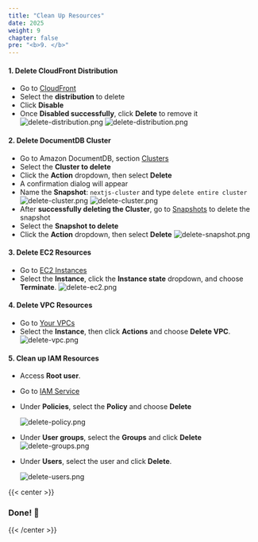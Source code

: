 ```yaml
---
title: "Clean Up Resources"
date: 2025
weight: 9
chapter: false
pre: "<b>9. </b>"
---
```


#### 1. Delete CloudFront Distribution

- Go to [CloudFront](https://us-east-1.console.aws.amazon.com/cloudfront/v4/home#/distributions)
- Select the **distribution** to delete
- Click **Disable**
- Once **Disabled successfully**, click **Delete** to remove it
  ![delete-distribution.png](/images/9-clean-up/9.1.png)
  ![delete-distribution.png](/images/9-clean-up/9.2.png)

#### 2. Delete DocumentDB Cluster

- Go to Amazon DocumentDB, section
  [Clusters](https://ap-southeast-1.console.aws.amazon.com/docdb/home?region=ap-southeast-1#clusters)
- Select the **Cluster to delete**
- Click the **Action** dropdown, then select **Delete**
- A confirmation dialog will appear
- Name the **Snapshot**: `nextjs-cluster` and type `delete entire cluster`
  ![delete-cluster.png](/images/9-clean-up/9.3.png)
  ![delete-cluster.png](/images/9-clean-up/9.4.png)
- After **successfully deleting the Cluster**, go to
  [Snapshots](https://ap-southeast-1.console.aws.amazon.com/docdb/home?region=ap-southeast-1#snapshots) to delete the
  snapshot
- Select the **Snapshot to delete**
- Click the **Action** dropdown, then select **Delete**
  ![delete-snapshot.png](/images/9-clean-up/9.5.png)

#### 3. Delete EC2 Resources

- Go to [EC2 Instances](https://ap-southeast-1.console.aws.amazon.com/ec2/home?region=ap-southeast-1#Instances:)
- Select the **Instance**, click the **Instance state** dropdown, and choose **Terminate**.
  ![delete-ec2.png](/images/9-clean-up/9.6.png)

#### 4. Delete VPC Resources

- Go to [Your VPCs](https://ap-southeast-1.console.aws.amazon.com/vpcconsole/home?region=ap-southeast-1#vpcs:)
- Select the **Instance**, then click **Actions** and choose **Delete VPC**.
  ![delete-vpc.png](/images/9-clean-up/9.7.png)

#### 5. Clean up IAM Resources

- Access **Root user**.
- Go to [IAM Service](https://us-east-1.console.aws.amazon.com/iam/home?region=ap-southeast-1#/home)
- Under **Policies**, select the **Policy** and choose **Delete**

  ![delete-policy.png](/images/9-clean-up/9.8.png)

- Under **User groups**, select the **Groups** and click **Delete**
  ![delete-groups.png](/images/9-clean-up/9.9.png)

- Under **Users**, select the user and click **Delete**.

  ![delete-users.png](/images/9-clean-up/9.10.png)

{{< center >}}

### **Done! 🚀**

{{< /center >}}

